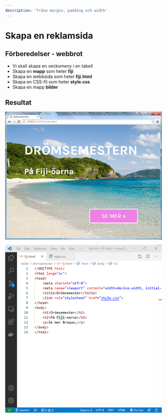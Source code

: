 ```yaml
---
description: 'Träna margin, padding och width'
---
```


# Skapa en reklamsida

## Förberedelser - webbrot

* Vi skall skapa en veckomeny i en tabell
* Skapa en **mapp** som heter **fiji**
* Skapa en webbsida som heter **fiji.html**
* Skapa en CSS-fil som heter **style.css**
* Skapa en mapp **bilder**

## Resultat

![](.gitbook/assets/image%20%2842%29.png)

![](.gitbook/assets/image%20%2843%29.png)

